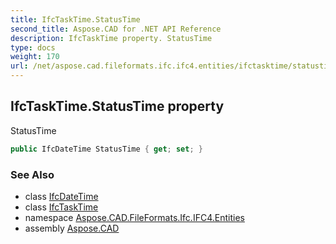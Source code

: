 ```yaml
---
title: IfcTaskTime.StatusTime
second_title: Aspose.CAD for .NET API Reference
description: IfcTaskTime property. StatusTime
type: docs
weight: 170
url: /net/aspose.cad.fileformats.ifc.ifc4.entities/ifctasktime/statustime/
---
```

## IfcTaskTime.StatusTime property

StatusTime

```csharp
public IfcDateTime StatusTime { get; set; }
```

### See Also

* class [IfcDateTime](../../../aspose.cad.fileformats.ifc.ifc4.types/ifcdatetime/)
* class [IfcTaskTime](../)
* namespace [Aspose.CAD.FileFormats.Ifc.IFC4.Entities](../../ifctasktime/)
* assembly [Aspose.CAD](../../../)


